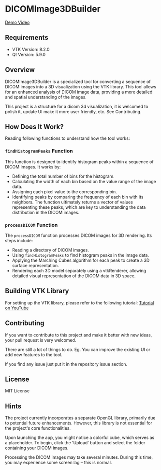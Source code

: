 # DICOMImage3DBuilder

[Demo Video](https://personalwebpage-videos.s3.us-east-2.amazonaws.com/DICOMImage3DBuilder_demo.mp4)

## Requirements

- VTK Version: 8.2.0
- Qt Version: 5.9.0

## Overview

DICOMImage3DBuilder is a specialized tool for converting a sequence of DICOM images into a 3D visualization using the VTK library. This tool allows for an enhanced analysis of DICOM image data, providing a more detailed and spatial understanding of the images.

This project is a structure for a dicom 3d visualization, it is welcomed to polish it, update UI make it more user friendly, etc. See Contributing. 

## How Does It Work?

Reading following functions to understand how the tool works:

### `findHistogramPeaks` Function

This function is designed to identify histogram peaks within a sequence of DICOM images. It works by:

- Defining the total number of bins for the histogram.
- Calculating the width of each bin based on the value range of the image data.
- Assigning each pixel value to the corresponding bin.
- Identifying peaks by comparing the frequency of each bin with its neighbors.
  The function ultimately returns a vector of values representing these peaks, which are key to understanding the data distribution in the DICOM images.

### `processDICOM` Function

The `processDICOM` function processes DICOM images for 3D rendering. Its steps include:

- Reading a directory of DICOM images.
- Using `findHistogramPeaks` to find histogram peaks in the image data.
- Applying the Marching Cubes algorithm for each peak to create a 3D surface representation.
- Rendering each 3D model separately using a vtkRenderer, allowing detailed visual representation of the DICOM data in 3D space.

## Building VTK Library

For setting up the VTK library, please refer to the following tutorial:
[Tutorial on YouTube](https://www.youtube.com/watch?v=u5-Df1YlxCI&t=775s)

## Contributing

If you want to contribute to this project and make it better with new ideas, your pull request is very welcomed.

There are still a lot of things to do. Eg. You can improve the existing UI or add new features to the tool.

If you find any issue just put it in the repository issue section.

## License

MIT License

## Hints

The project currently incorporates a separate OpenGL library, primarily due to potential future enhancements. However, this library is not essential for the project's core functionalities.

Upon launching the app, you might notice a colorful cube, which serves as a placeholder. To begin, click the 'Upload' button and select the folder containing your DICOM images.

Processing the DICOM images may take several minutes. During this time, you may experience some screen lag – this is normal.

